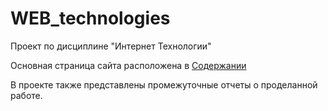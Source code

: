 # WEB_technologies
Проект по дисциплине "Интернет Технологии"

Основная страница сайта расположена в [Содержании](Содержание.html)

В проекте также представлены промежуточные отчеты о проделанной работе.


